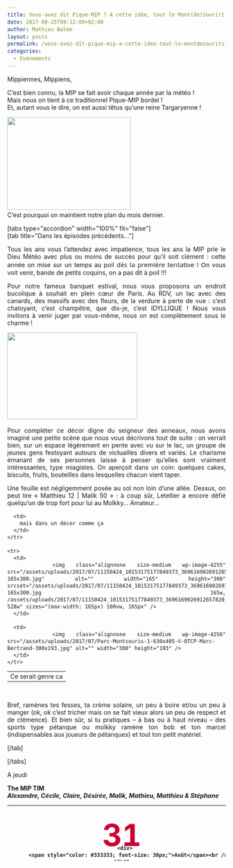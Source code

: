 ```yaml
---
title: Vous-avez dit Pique-MIP ? A cette idée, tout le Mont(de)Souri(t)s ! 2
date: 2017-08-25T09:12:09+02:00
author: Mathieu Balme
layout: posts
permalink: /vous-avez-dit-pique-mip-a-cette-idee-tout-le-montdesourits-2/
categories:
  - Evènements
---
```

<div style="text-align: justify;">
  <p dir="ltr">
    Mippiennes, Mippiens,
  </p>
  
  <p dir="ltr">
    C&#8217;est bien connu, la MIP se fait avoir chaque année par la météo !<br /> Mais nous on tient à ce traditionnel Pique-MIP bordel !<br /> Et, autant vous le dire, on est aussi têtus qu&#8217;une reine Targaryenne !
  </p>
  
  <p dir="ltr">
    <img class="wp-image-4264 aligncenter" src="/assets/uploads/2017/08/bendtheknee-300x225.png" alt="" width="285" height="214" srcset="/assets/uploads/2017/08/bendtheknee-300x225.png 300w, /assets/uploads/2017/08/bendtheknee.png 498w" sizes="(max-width: 285px) 100vw, 285px" /><br /> C&#8217;est pourquoi on maintient notre plan du mois dernier.
  </p>
  
  <p dir="ltr">
    [tabs type="accordion" width="100%" fit="false"]<br /> [tab title="Dans les épisodes précédents&#8230;"]
  </p>
  
  <p dir="ltr">
    Tous les ans vous l’attendez avec impatience, tous les ans la MIP prie le Dieu Météo avec plus ou moins de succès pour qu’il soit clément : cette année on mise sur un temps au poil <span style="font-family: 'Open Sans', sans-serif; font-size: 15px; font-style: normal; font-variant-ligatures: normal; font-variant-caps: normal; font-weight: normal;">dès la première tentative ! O</span>n vous voit venir, bande de petits coquins, on a pas dit à poil !!!
  </p>
  
  <p dir="ltr">
    Pour notre fameux banquet estival, nous vous proposons un endroit bucolique à souhait en plein cœur de Paris. Au RDV, un lac avec des canards, des massifs avec des fleurs, de la verdure à perte de vue : c’est chatoyant, c’est champêtre, que dis-je, c&#8217;est IDYLLIQUE ! Nous vous invitons à venir juger par vous-même, nous on est complètement sous le charme !
  </p>
  
  <p dir="ltr">
    <a href="/assets/uploads/2017/07/Hobbit_holes_reflected_in_water.jpg"><img class="size-medium wp-image-4251 alignright" src="/assets/uploads/2017/07/Hobbit_holes_reflected_in_water-300x200.jpg" alt="" width="300" height="200" srcset="/assets/uploads/2017/07/Hobbit_holes_reflected_in_water-300x200.jpg 300w, /assets/uploads/2017/07/Hobbit_holes_reflected_in_water-768x512.jpg 768w, /assets/uploads/2017/07/Hobbit_holes_reflected_in_water.jpg 1024w" sizes="(max-width: 300px) 100vw, 300px" /></a>
  </p>
  
  <p dir="ltr">
    Pour compléter ce décor digne du seigneur des anneaux, nous avons imaginé une petite scène que nous vous décrivons tout de suite : on verrait bien, sur un espace légèrement en pente avec vu sur le lac, un groupe de jeunes gens festoyant autours de victuailles divers et variés. Le charisme émanant de ses personnes laisse à penser qu&#8217;elles sont vraiment intéressantes, type miagistes. On aperçoit dans un coin: quelques cakes, biscuits, fruits, bouteilles dans lesquelles chacun vient taper.
  </p>
  
  <p dir="ltr">
    Une feuille est négligemment posée au sol non loin d’une allée. Dessus, on peut lire « Matthieu 12 | Malik 50 » : à coup sûr, Letellier a encore défié quelqu’un de trop fort pour lui au Molkky… Amateur…
  </p>
  
  <table>
    <tr>
      <td>
        Ce serait genre ca
      </td>
      
      <td>
        mais dans un décor comme ça
      </td>
    </tr>
    
    <tr>
      <td>
        <img class="alignnone size-medium wp-image-4255" src="/assets/uploads/2017/07/11150424_10153175177849373_3696169026912657820_n-165x300.jpg" alt="" width="165" height="300" srcset="/assets/uploads/2017/07/11150424_10153175177849373_3696169026912657820_n-165x300.jpg 165w, /assets/uploads/2017/07/11150424_10153175177849373_3696169026912657820_n.jpg 528w" sizes="(max-width: 165px) 100vw, 165px" />
      </td>
      
      <td>
        <img class="alignnone size-medium wp-image-4256" src="/assets/uploads/2017/07/Parc-Montsouris-1-630x405-©-OTCP-Marc-Bertrand-300x193.jpg" alt="" width="300" height="193" />
      </td>
    </tr>
  </table>
  
  <p>
    &nbsp;
  </p>
  
  <p dir="ltr">
    Bref, ramènes tes fesses, ta crème solaire, un peu à boire et/ou un peu à manger (ok, ok c&#8217;est tricher mais on se fait vieux alors un peu de respect et de clémence). Et bien sûr, si tu pratiques &#8211; à bas ou à haut niveau &#8211; des sports type pétanque ou molkky ramène ton bob et ton marcel (indispensables aux joueurs de pétanques) et tout ton petit matériel.
  </p>
</div>

[/tab]

[/tabs]

<div style="text-align: justify;">
  <p>
    A jeudi
  </p>
</div>

**The MIP TIM**  
_**Alexandre, Cécile, Claire, Désirée, Malik, Mathieu, Matthieu & Stéphane**_

<table style="height: 128px;" width="659">
  <tr>
    <td style="padding: 10px; width: 120px; text-align: center; font-weight: bold; vertical-align: middle;">
      <div style="height: 50px; color: #cc0033; font-size: 70px; margin-top: 15px;">
        31
      </div>
      
      <div>
        <span style="color: #333333; font-size: 30px;">Août</span><br /> 19h00
      </div>
    </td>
    
    <td style="padding: 0px; width: 225px; font-size: 20px; font-weight: bold; vertical-align: middle;">
      <p style="text-align: center;">
        <span class="_Xbe"><strong class="street-address">Parc Montsouris</strong>,<br /> </span><span class="_Xbe">75014 Paris<br /> </span><a href="https://citymapper.com/go/7j63a9" target="_blank" rel="noopener"><img class="alignnone" src="https://static.citymapper.com/img/embed/GetMeThere_Citymapper.png" alt="Get directions with Citymapper" width="195" height="35" /></a>
      </p>
    </td>
    
    <td style="width: 200px; text-align: left; padding-left: 20px; font-size: 20px; font-weight: bold; vertical-align: middle;">
      <h5>
        <u></u><img class="alignnone size-full wp-image-931" src="/assets/uploads/2012/04/rer_b-21.png" alt="" width="21" height="21" /><img class="alignnone wp-image-3684" src="/assets/uploads/2016/06/t3a-c529d-e1466417595170.jpg" alt="" width="48" height="21" /> <strong>Cité Universitaire</strong>
      </h5>
    </td>
  </tr>
</table>
